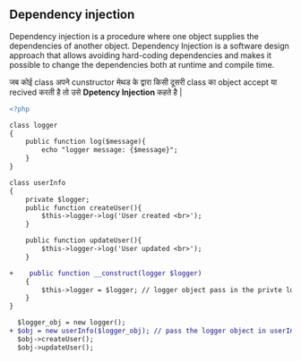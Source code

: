 ## Dependency injection

Dependency injection is a procedure where one object supplies the dependencies of another object. Dependency Injection is a software design approach that allows avoiding hard-coding dependencies and makes it possible to change the dependencies both at runtime and compile time.

जब कोई class अपने cunstructor मेथड के द्वारा किसी दूसरी class का object accept या recived करती है तो उसे **Dpetency Injection** कहते है | 

```diff
<?php

class logger
{
    public function log($message){
        echo "logger message: {$message}";
    }
}

class userInfo
{
    private $logger;
    public function createUser(){
        $this->logger->log('User created <br>');
    }

    public function updateUser(){
        $this->logger->log('User updated <br>');
    }

+    public function __construct(logger $logger)
    {
        $this->logger = $logger; // logger object pass in the privte logger variable
    }
}

  $logger_obj = new logger();
+ $obj = new userInfo($logger_obj); // pass the logger object in userInfo cunstructor
  $obj->createUser();
  $obj->updateUser();

```